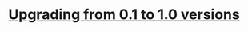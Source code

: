 # [Upgrading from 0.1 to 1.0 versions](https://github.com/bedezign/yii2-audit/blob/master/docs/upgrading-0.1-1.0.md)

